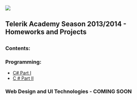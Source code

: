 <a href="http://academy.telerik.com/"><img src="http://academy.telerik.com/Sitefinity/WebsiteTemplates/MyTemplate/App_Themes/Academy/Images/telerik-academy-logo.jpg"></a>
==============
<h2>Telerik Academy Season 2013/2014 - Homeworks and Projects<h2>

<h3>Contents:</h3>

<h3>Programming:</h3>

<ul>
<li><a href = "https://github.com/nmarkova/TelerikAcademy/tree/master/CSharpPartOne">C# Part I</a></li>
<li><a href ="https://github.com/nmarkova/TelerikAcademy/tree/master/CSharpPartTwo">C # Part II</a></li>
</ul>
<h3>Web Design and UI Technologies - COMING SOON </h3>
